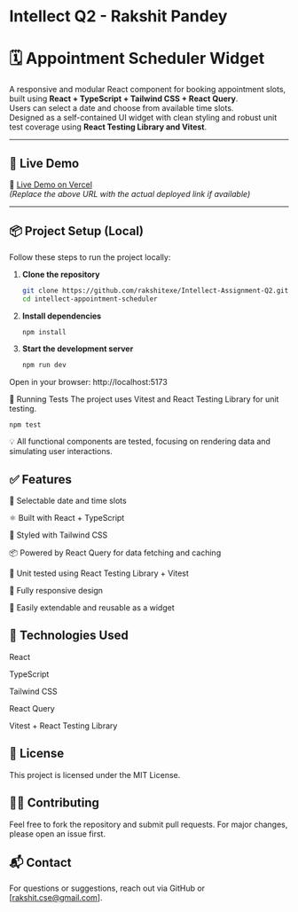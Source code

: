 # Intellect Q2 - Rakshit Pandey

# 🗓️ Appointment Scheduler Widget

A responsive and modular React component for booking appointment slots, built using **React + TypeScript + Tailwind CSS + React Query**.  
Users can select a date and choose from available time slots.  
Designed as a self-contained UI widget with clean styling and robust unit test coverage using **React Testing Library and Vitest**.

---

## 🚀 Live Demo

🔗 [Live Demo on Vercel](https://your-vercel-demo-url.com)  
_(Replace the above URL with the actual deployed link if available)_

---

## 📦 Project Setup (Local)

Follow these steps to run the project locally:

1. **Clone the repository**
   ```bash
   git clone https://github.com/rakshitexe/Intellect-Assignment-Q2.git
   cd intellect-appointment-scheduler
2. **Install dependencies**
    ```bash
    npm install
3. **Start the development server**
    ```bash
    npm run dev

Open in your browser:
http://localhost:5173

🧪 Running Tests
The project uses Vitest and React Testing Library for unit testing.

    npm test
💡 All functional components are tested, focusing on rendering data and simulating user interactions.


## ✅ Features
📅 Selectable date and time slots

⚛️ Built with React + TypeScript

💅 Styled with Tailwind CSS

📦 Powered by React Query for data fetching and caching

🧪 Unit tested using React Testing Library + Vitest

📱 Fully responsive design

🔁 Easily extendable and reusable as a widget

## 🧠 Technologies Used
React

TypeScript

Tailwind CSS

React Query

Vitest + React Testing Library

## 📝 License
This project is licensed under the MIT License.

## 🙋‍♂️ Contributing
Feel free to fork the repository and submit pull requests. For major changes, please open an issue first.

## 📬 Contact
For questions or suggestions, reach out via GitHub or [rakshit.cse@gmail.com].

